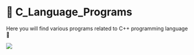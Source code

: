 # 🔰 C_Language_Programs
Here you will find various programs related to C++ programming language 🎏
<p>
  <img align ="center" src="https://i.pinimg.com/originals/98/2f/d3/982fd358c2580ab78df6fac911140b5c.jpg"/>
  </p>
